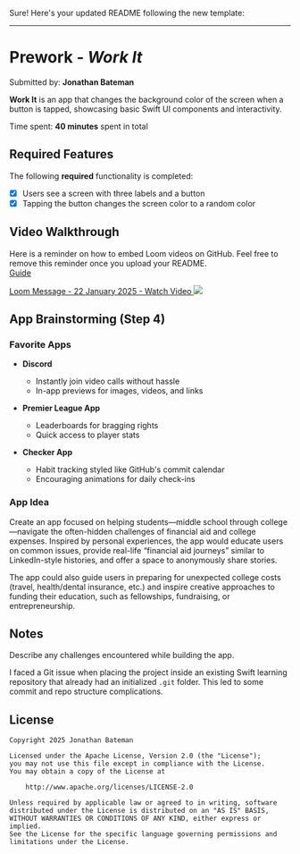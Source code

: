 Sure! Here's your updated README following the new template:

---

# Prework - *Work It*

Submitted by: **Jonathan Bateman**

**Work It** is an app that changes the background color of the screen when a button is tapped, showcasing basic Swift UI components and interactivity.

Time spent: **40 minutes** spent in total

## Required Features

The following **required** functionality is completed:

- [x] Users see a screen with three labels and a button  
- [x] Tapping the button changes the screen color to a random color

## Video Walkthrough

Here is a reminder on how to embed Loom videos on GitHub. Feel free to remove this reminder once you upload your README.  
[Guide](https://www.youtube.com/watch?v=GA92eKlYio4)

<div>
    <a href="https://www.loom.com/share/5f0e42fdae534f998e52f8e81b173337">
      Loom Message - 22 January 2025 - Watch Video
    </a>
    <a href="https://www.loom.com/share/5f0e42fdae534f998e52f8e81b173337">
      <img style="max-width:300px;" src="https://cdn.loom.com/sessions/thumbnails/5f0e42fdae534f998e52f8e81b173337-1191639bf1c4e85d-full-play.gif">
    </a>
</div>

## App Brainstorming (Step 4)

### Favorite Apps
- **Discord**  
  - Instantly join video calls without hassle
  - In-app previews for images, videos, and links

- **Premier League App**  
  - Leaderboards for bragging rights  
  - Quick access to player stats

- **Checker App**  
  - Habit tracking styled like GitHub's commit calendar  
  - Encouraging animations for daily check-ins

### App Idea
Create an app focused on helping students—middle school through college—navigate the often-hidden challenges of financial aid and college expenses. Inspired by personal experiences, the app would educate users on common issues, provide real-life “financial aid journeys” similar to LinkedIn-style histories, and offer a space to anonymously share stories.

The app could also guide users in preparing for unexpected college costs (travel, health/dental insurance, etc.) and inspire creative approaches to funding their education, such as fellowships, fundraising, or entrepreneurship.

## Notes

Describe any challenges encountered while building the app.

I faced a Git issue when placing the project inside an existing Swift learning repository that already had an initialized `.git` folder. This led to some commit and repo structure complications.

## License

    Copyright 2025 Jonathan Bateman

    Licensed under the Apache License, Version 2.0 (the "License");
    you may not use this file except in compliance with the License.
    You may obtain a copy of the License at

        http://www.apache.org/licenses/LICENSE-2.0

    Unless required by applicable law or agreed to in writing, software
    distributed under the License is distributed on an "AS IS" BASIS,
    WITHOUT WARRANTIES OR CONDITIONS OF ANY KIND, either express or implied.
    See the License for the specific language governing permissions and
    limitations under the License.
